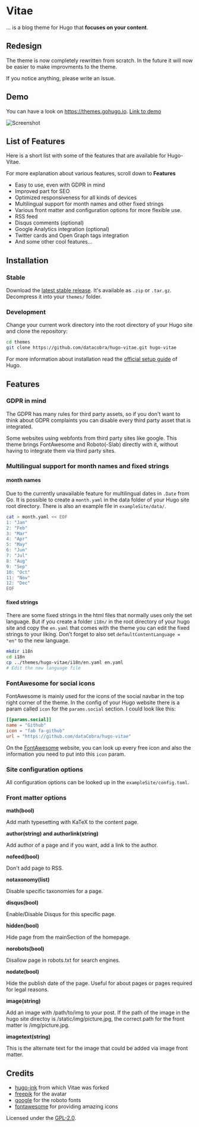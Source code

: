# Vitae
... is a blog theme for Hugo that **focuses on your content**.

## Redesign

The theme is now completely rewritten from scratch. In the future it will now
be easier to make improvments to the theme.

If you notice anything, please write an issue.

## Demo

You can have a look on https://themes.gohugo.io.
[Link to demo](https://themes.gohugo.io/theme/hugo-vitae/)

![Screenshot](https://raw.githubusercontent.com/dataCobra/hugo-vitae/master/images/screenshot.png)

## List of Features

Here is a short list with some of the features that are available for
Hugo-Vitae.

For more explanation about various features, scroll down to **Features**

* Easy to use, even with GDPR in mind
* Improved <head> part for SEO
* Optimized responsiveness for all kinds of devices
* Multilingual support for month names and other fixed strings
* Various front matter and configuration options for more flexible use.
* RSS feed
* Disqus comments (optional)
* Google Analytics integration (optional)
* Twitter cards and Open Graph tags integration
* And some other cool features...

## Installation

### Stable

Download the [latest stable release](https://github.com/dataCobra/hugo-vitae/releases/latest).
It's available as `.zip` or `.tar.gz`. Decompress it into your `themes/` folder.

### Development

Change your current work directory into the root directory of your Hugo site
and clone the repository:

```sh
cd themes
git clone https://github.com/datacobra/hugo-vitae.git hugo-vitae
```

For more information about installation read the
[official setup guide](https://gohugo.io/overview/installing/) of Hugo.

## Features

### GDPR in mind

The GDPR has many rules for third party assets, so if you don't want to think
about GDPR complaints you can disable every third party asset that is
integrated.

Some websites using webfonts from third party sites like google. This theme
brings FontAwesome and Roboto(-Slab) directly with it, without having to
integrate them via third party sites.

### Multilingual support for month names and fixed strings

#### month names

Due to the currently unavailable feature for multilingual dates in `.Date`
from Go. It is possible to create a `month.yaml` in the data folder of your
Hugo site root directory. There is also an example file in
`exampleSite/data/`.

```sh
cat > month.yaml << EOF
1: "Jan"
2: "Feb"
3: "Mar"
4: "Apr"
5: "May"
6: "Jun"
7: "Jul"
8: "Aug"
9: "Sep"
10: "Oct"
11: "Nov"
12: "Dec"
EOF
```

#### fixed strings

There are some fixed strings in the html files that normally uses only the set
language. But if you create a folder `i18n/` in the root directory of your
hugo site and copy the `en.yaml` that comes with the theme you can edit the
fixed strings to your liking. Don't forget to also set
`defaultContentLanguage = "en"` to the new language.

```sh
mkdir i18n
cd i18n
cp ../themes/hugo-vitae/i18n/en.yaml en.yaml
# Edit the new language file
```

### FontAwesome for social icons

FontAwesome is mainly used for the icons of the social navbar in the top right
corner of the theme. In the config of your Hugo website there is a param
called `icon` for the `params.social` section. I could look like this:

```toml
[[params.social]]
name = "Github"
icon = "fab fa-github"
url = "https://github.com/dataCobra/hugo-vitae"
```

On the [FontAwesome](https://fontawesome.com) website, you can look up every
free icon and also the information you need to put into this `icon` param.

### Site configuration options

All configuration options can be looked up in the `exampleSite/config.toml`.

### Front matter options

**math(bool)**

Add math typesetting with KaTeX to the content page.

**author(string) and authorlink(string)**

Add author of a page and if you want, add a link to the author.

**nofeed(bool)**

Don't add page to RSS.

**notaxonomy(list)**

Disable specific taxonomies for a page.

**disqus(bool)**

Enable/Disable Disqus for this specific page.

**hidden(bool)**

Hide page from the mainSection of the homepage.

**norobots(bool)**

Disallow page in robots.txt for search engines.

**nodate(bool)**

Hide the publish date of the page. Useful for about pages or pages required for
legal reasons.

**image(string)**

Add an image with /path/to/img to your post. If the path of the image in the
hugo site directoy is /static/img/picture.jpg, the correct path for the front
matter is /img/picture.jpg.

**imagetext(string)**

This is the alternate text for the image that could be added via image front
matter.

## Credits

* [hugo-ink](https://github.com/knadh/hugo-ink) from which Vitae was forked
* [freepik](https://www.freepik.com) for the avatar
* [google](https://fonts.google.com/specimen/Roboto) for the roboto fonts
* [fontawesome](https://fontawesome.com) for providing amazing icons

Licensed under the [GPL-2.0](https://raw.githubusercontent.com/dataCobra/hugo-vitae/master/LICENSE.md).
